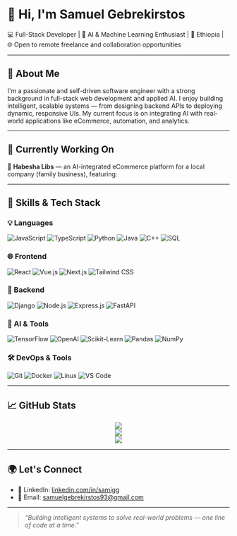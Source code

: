# 👋 Hi, I'm Samuel Gebrekirstos

💻 Full-Stack Developer | 🧠 AI & Machine Learning Enthusiast |
📍 Ethiopia | 🌐 Open to remote freelance and collaboration opportunities

---

## 🚀 About Me

I'm a passionate and self-driven software engineer with a strong background in full-stack web development and applied AI. I enjoy building intelligent, scalable systems — from designing backend APIs to deploying dynamic, responsive UIs. My current focus is on integrating AI with real-world applications like eCommerce, automation, and analytics.

---

## 🔨 Currently Working On

🛒 **Habesha Libs** — an AI-integrated eCommerce platform for a local company (family business), featuring:


---

## 💼 Skills & Tech Stack

### 💡 Languages
![JavaScript](https://img.shields.io/badge/-JavaScript-F7DF1E?style=flat&logo=javascript&logoColor=black)
![TypeScript](https://img.shields.io/badge/-TypeScript-3178C6?style=flat&logo=typescript&logoColor=white)
![Python](https://img.shields.io/badge/-Python-3776AB?style=flat&logo=python&logoColor=white)
![Java](https://img.shields.io/badge/-Java-007396?style=flat&logo=java&logoColor=white)
![C++](https://img.shields.io/badge/-C++-00599C?style=flat&logo=c%2b%2b&logoColor=white)
![SQL](https://img.shields.io/badge/-SQL-4479A1?style=flat&logo=postgresql&logoColor=white)

### 🌐 Frontend
![React](https://img.shields.io/badge/-React-61DAFB?style=flat&logo=react&logoColor=black)
![Vue.js](https://img.shields.io/badge/-Vue.js-4FC08D?style=flat&logo=vue.js&logoColor=white)
![Next.js](https://img.shields.io/badge/-Next.js-000000?style=flat&logo=next.js&logoColor=white)
![Tailwind CSS](https://img.shields.io/badge/-Tailwind%20CSS-38B2AC?style=flat&logo=tailwind-css&logoColor=white)

### 🔧 Backend
![Django](https://img.shields.io/badge/-Django-092E20?style=flat&logo=django&logoColor=white)
![Node.js](https://img.shields.io/badge/-Node.js-339933?style=flat&logo=node.js&logoColor=white)
![Express.js](https://img.shields.io/badge/-Express.js-000000?style=flat&logo=express&logoColor=white)
![FastAPI](https://img.shields.io/badge/-FastAPI-009688?style=flat&logo=fastapi&logoColor=white)

### 🧠 AI & Tools
![TensorFlow](https://img.shields.io/badge/-TensorFlow-FF6F00?style=flat&logo=tensorflow&logoColor=white)
![OpenAI](https://img.shields.io/badge/-OpenAI-412991?style=flat&logo=openai&logoColor=white)
![Scikit-Learn](https://img.shields.io/badge/-Scikit--Learn-F7931E?style=flat&logo=scikit-learn&logoColor=white)
![Pandas](https://img.shields.io/badge/-Pandas-150458?style=flat&logo=pandas&logoColor=white)
![NumPy](https://img.shields.io/badge/-NumPy-013243?style=flat&logo=numpy&logoColor=white)

### 🛠️ DevOps & Tools
![Git](https://img.shields.io/badge/-Git-F05032?style=flat&logo=git&logoColor=white)
![Docker](https://img.shields.io/badge/-Docker-2496ED?style=flat&logo=docker&logoColor=white)
![Linux](https://img.shields.io/badge/-Linux-FCC624?style=flat&logo=linux&logoColor=black)
![VS Code](https://img.shields.io/badge/-VS%20Code-007ACC?style=flat&logo=visual-studio-code&logoColor=white)

---

## 📈 GitHub Stats

<p align="center">
  <img src="https://github-readme-stats.vercel.app/api?username=samigg2&show_icons=true&theme=radical&count_private=true&hide_rank=false&include_all_commits=true" />
  <br />
  <img src="https://github-readme-stats.vercel.app/api/top-langs/?username=samigg2&layout=compact&theme=radical&langs_count=10" />
  <br />
  <img src="https://streak-stats.demolab.com?user=samigg2&theme=radical&hide_border=false" />
</p>

---


## 🌍 Let's Connect

- 💼 LinkedIn: [linkedin.com/in/samigg](https://www.linkedin.com/in/samigg)
- 📧 Email: [samuelgebrekirstos93@gmail.com](mailto:samuelgebrekirstos93@gmail.com)

---

> *“Building intelligent systems to solve real-world problems — one line of code at a time.”*

